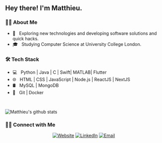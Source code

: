 <h2> Hey there! I'm Matthieu.</h2>

<h3> 😎‍💻 About Me </h3>

- 🤔 &nbsp; Exploring new technologies and developing software solutions and quick hacks.
- 🎓 &nbsp; Studying Computer Science at University College London.


<h3>🛠 Tech Stack</h3>

- 💻 &nbsp; Python | Java | C | Swift| MATLAB| Flutter
- 🌐 &nbsp; HTML | CSS | JavaScript | Node.js | ReactJS | NextJS
- 🛢 &nbsp; MySQL | MongoDB
- 🔧 &nbsp; Git | Docker


<br/>

![Matthieu's github stats](https://github-readme-stats.vercel.app/api?username=matthieuschulz&hide=stars,prs,issues,contribs)


<h3> 🤝🏻 Connect with Me </h3>

<p align="center">
<a href="http://www.matthieuschulz.me/"><img alt="Website" src="https://img.shields.io/badge/Website-www.matthieuschulz.me-blue?style=flat-square&logo=google-chrome"></a>
<a href="https://www.linkedin.com/in/matthieuschulz/"><img alt="LinkedIn" src="https://img.shields.io/badge/LinkedIn-Mathieu%20Schulz-blue?style=flat-square&logo=linkedin"></a>
<a href="mailto:matthew.schulz.19@ucl.ac.uk"><img alt="Email" src="https://img.shields.io/badge/Email-matthew.schulz.19@ucl.ac.uk-blue?style=flat-square&logo=gmail"></a>
</p>
